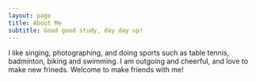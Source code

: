 ```yaml
---
layout: page
title: About Me
subtitle: Good good study, day day up!
---
```


<!-- I am Yige, or you may know me as Amy. I'm currently a MSc **Statistics** student at *Imperial College London*. My undergraduate studies were at *Fudan University*, where I spent four wonderful years studying **Mathematics and Applied Mathematics**. I am very good at theoretical things about maths and statistics and I am also working on strengthening my coding skills. Now, I am looking for a technical position related to data science, machine learning and deep learning. For more details, please see my [CV](https://YigeTang926.github.io/assets/cv.pdf). -->

I like singing, photographing, and doing sports such as table tennis, badminton, biking and swimming. I am outgoing and cheerful, and love to make new frineds. Welcome to make friends with me!